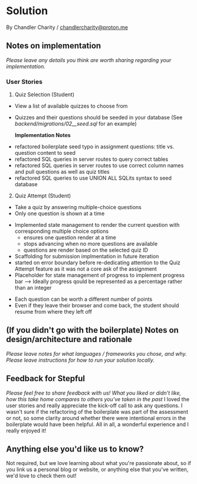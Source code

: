 # Solution

By Chandler Charity / chandlercharity@proton.me

## Notes on implementation

_Please leave any details you think are worth sharing regarding your implementation._

### User Stories

1. Quiz Selection (Student)

- View a list of available quizzes to choose from
- Quizzes and their questions should be seeded in your database
  (See _backend/migrations/02\_\_seed.sql_ for an example)

  **Implementation Notes**

* refactored boilerplate seed typo in assignment questions: title vs. question content to seed
* refactored SQL queries in server routes to query correct tables
* refactored SQL queries in server routes to use correct column names and pull questions as well as quiz titles
* refactored SQL queries to use UNION ALL SQLits syntax to seed database

2. Quiz Attempt (Student)

- Take a quiz by answering multiple-choice questions
- Only one question is shown at a time

* Implemented state management to render the current question with corresponding multiple choice options
  - ensures one question render at a time
  - stops advancing when no more questions are available
  - questions are render based on the selected quiz ID
* Scaffolding for submission implmentation in future iteration
* started on error boundary before re-dedicating attention to the Quiz Attempt feature as it was not a core ask of the assignment
* Placeholder for state management of progress to implement progress bar --> Ideally progress qould be represented as a percentage rather than an integer

- Each question can be worth a different number of points
- Even if they leave their browser and come back, the student should resume from where they left off

## (If you didn't go with the boilerplate) Notes on design/architecture and rationale

_Please leave notes for what languages / frameworks you chose, and why._
_Please leave instructions for how to run your solution locally._

## Feedback for Stepful

_Please feel free to share feedback with us! What you liked or didn't like, how this take home compares to others you've taken in the past_
I loved the user stories and really appreciate the kick-off call to ask any questions. I wasn't sure if the refactoring of the boilerplate was part of the assessment or not, so some clarity around whether there were intentional errors in the boilerplate would have been helpful. All in all, a wonderful experience and I really enjoyed it!

## Anything else you'd like us to know?

Not required, but we love learning about what you're passionate about, so if you link us a personal blog or website, or anything else that you've written, we'd love to check them out!
